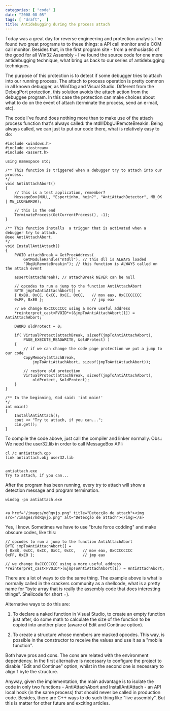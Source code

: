 ```yaml
---
categories: [ "code" ]
date: "2008-08-05"
tags: [ "draft",  ]
title: Antidebugging during the process attach
---
```

Today was a great day for reverse engineering and protection analysis. I've found two great programs to to these things: a API call monitor and a COM call monitor. Besides that, in the first program site - from a enthusiastic of the good for all Win32 Assembly - I've found the source code for one more antidebugging technique, what bring us back to our series of antidebugging techniques.


The purpose of this protection is to detect if some debugger tries to attach into our running process. The attach to process operation is pretty common in all known debugger, as WinDbg and Visual Studio. Different from the DebugPort protection, this solution avoids the attach action from the debuggee program. In this case the protection can make choices about what to do on the event of attach (terminate the process, send an e-mail, etc).

The code I've found does nothing more than to make use of the attach process function that's always called: the ntdll!DbgUiRemoteBreakin. Being always called, we can just to put our code there, what is relatively easy to do:

    #include <windows.h>
    #include <iostream>
    #include <assert.h>
    
    using namespace std;
    
    /** This function is triggered when a debugger try to attach into our process.
    */
    void AntiAttachAbort()
    {
    	// this is a test application, remember?
    	MessageBox(NULL, "Espertinho, hein?", "AntiAttachDetector", MB_OK | MB_ICONERROR);
    
    	// this is the end
    	TerminateProcess(GetCurrentProcess(), -1);
    }
    
    /** This function installs  a trigger that is activated when a debugger try to attach.
    @see AntiAttachAbort.
    */
    void InstallAntiAttach()
    {
    	PVOID attachBreak = GetProcAddress(
    		GetModuleHandle("ntdll"), // this dll is ALWAYS loaded
    		"DbgUiRemoteBreakin"); // this function is ALWAYS called on the attach event
    
    	assert(attachBreak); // attachBreak NEVER can be null
    
    	// opcodes to run a jump to the function AntiAttachAbort
    	BYTE jmpToAntiAttachAbort[] =
    	{ 0xB8, 0xCC, 0xCC, 0xCC, 0xCC,   // mov eax, 0xCCCCCCCC
    	0xFF, 0xE0 };                     // jmp eax
    
    	// we change 0xCCCCCCCC using a more useful address
    	*reinterpret_cast<PVOID*>(&jmpToAntiAttachAbort[1]) = AntiAttachAbort;
    
    	DWORD oldProtect = 0;
    
    	if( VirtualProtect(attachBreak, sizeof(jmpToAntiAttachAbort), 
    		PAGE_EXECUTE_READWRITE, &oldProtect) )
    	{
    		// if we can change the code page protection we put a jump to our code
    		CopyMemory(attachBreak, 
    			jmpToAntiAttachAbort, sizeof(jmpToAntiAttachAbort));
    
    		// restore old protection
    		VirtualProtect(attachBreak, sizeof(jmpToAntiAttachAbort), 
    			oldProtect, &oldProtect);
    	}
    }
    
    /** In the beginning, God said: 'int main!'
    */
    int main()
    {
    	InstallAntiAttach();
    	cout << "Try to attach, if you can...";
    	cin.get();
    } 
    

To compile the code above, just call the compiler and linker normally. Obs.: We need the user32.lib in order to call MessageBox API:

    
    cl /c antiattach.cpp
    link antiattach.obj user32.lib

    
    antiattach.exe
    Try to attach, if you can...

After the program has been running, every try to attach will show a detection message and program termination.

    
    windbg -pn antiattach.exe

    
    <a href="/images/mdRqvjp.png" title="Detecção de attach"><img src="/images/mdRqvjp.png" alt="Detecção de attach"></img></a>


Yes, I know. Sometimes we have to use "brute force codding" and make obscure codes, like this:

    // opcodes to run a jump to the function AntiAttachAbort
    BYTE jmpToAntiAttachAbort[] =
    { 0xB8, 0xCC, 0xCC, 0xCC, 0xCC,   // mov eax, 0xCCCCCCCC
    0xFF, 0xE0 };                     // jmp eax
    
    // we change 0xCCCCCCCC using a more useful address
    *reinterpret_cast<PVOID*>(&jmpToAntiAttachAbort[1]) = AntiAttachAbort; 
    

There are a lot of ways to do the same thing. The example above is what is normally called in the crackers community as a shellcode, what is a pretty name for "byte array that is really the assembly code that does interesting things". Shellcode for short =).

Alternative ways to do this are:

    
  1. To declare a naked function in Visual Studio, to create an empty function just after, do some math to calculate the size of the function to be copied into another place (aware of Edit and Continue option).

    
  2. To create a structure whose members are masked opcodes. This way, is possible in the constructor to receive the values and use it as a "mobile function".

Both have pros and cons. The cons are related with the environment dependency. In the first alternative is necessary to configure the project to disable "Edit and Continue" option, whilst in the second one is necessary to align 1 byte the structure.

Anyway, given the implementation, the main advantage is to isolate the code in only two functions - AntiAttachAbort and InstallAntiAttach - an API local hook (in the same process) that should never be called in production code. Besides, there are C++ ways to do such thing like "live assembly". But this is matter for other future and exciting articles.
